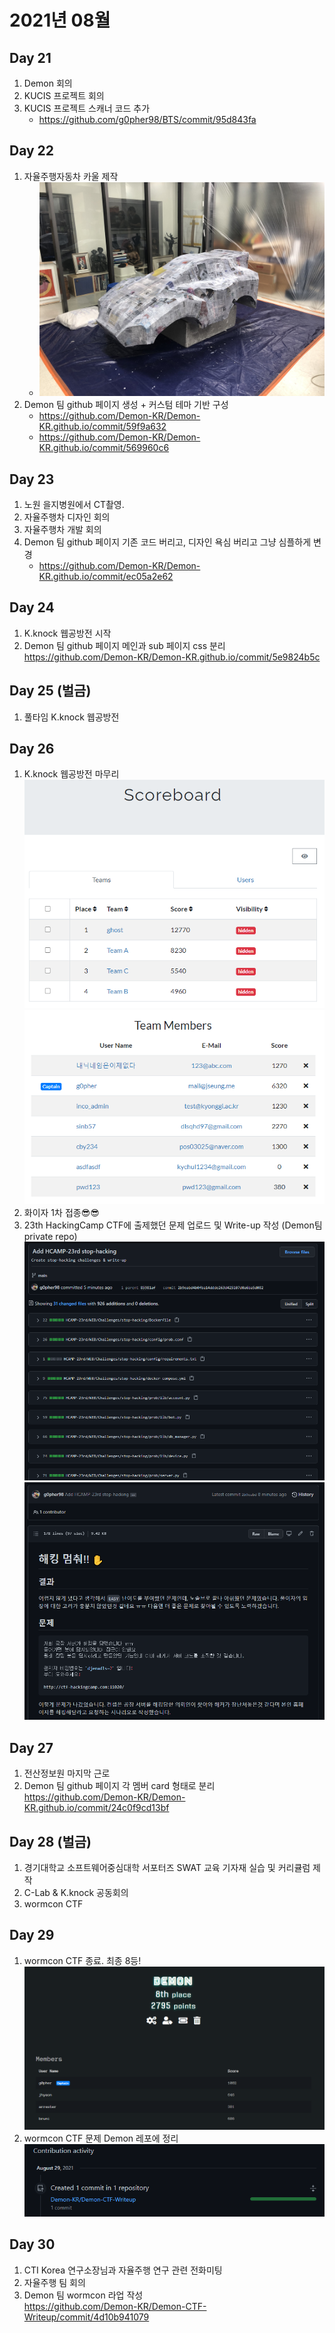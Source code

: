 # 2021년 08월

## Day 21
1. Demon 회의
2. KUCIS 프로젝트 회의
3. KUCIS 프로젝트 스캐너 코드 추가   
    - https://github.com/g0pher98/BTS/commit/95d843fa


## Day 22
1. 자율주행자동차 카울 제작  
    - ![img](./resource/20210822.jpg)
2. Demon 팀 github 페이지 생성 + 커스텀 테마 기반 구성  
    - https://github.com/Demon-KR/Demon-KR.github.io/commit/59f9a632
    - https://github.com/Demon-KR/Demon-KR.github.io/commit/569960c6


## Day 23
1. 노원 을지병원에서 CT촬영.
2. 자율주행차 디자인 회의
3. 자율주행차 개발 회의
4. Demon 팀 github 페이지 기존 코드 버리고, 디자인 욕심 버리고 그냥 심플하게 변경
    - https://github.com/Demon-KR/Demon-KR.github.io/commit/ec05a2e62


## Day 24
1. K.knock 웹공방전 시작
2. Demon 팀 github 페이지 메인과 sub 페이지 css 분리
    https://github.com/Demon-KR/Demon-KR.github.io/commit/5e9824b5c

## Day 25 (벌금)
1. 풀타임 K.knock 웹공방전

## Day 26
1. K.knock 웹공방전 마무리
    ![kknock1](./resource/kknock-web-attack_defense-1.png)
    ![kknock2](./resource/kknock-web-attack_defense-2.png)
2. 화이자 1차 접종😎😎
3. 23th HackingCamp CTF에 출제했던 문제 업로드 및 Write-up 작성
    (Demon팀 private repo)
    ![demon](./resource/stophacking.png)
    ![demon2](./resource/stophacking-2.png)

## Day 27
1. 전산정보원 마지막 근로
2. Demon 팀 github 페이지 각 멤버 card 형태로 분리
    https://github.com/Demon-KR/Demon-KR.github.io/commit/24c0f9cd13bf

## Day 28 (벌금)
1. 경기대학교 소프트웨어중심대학 서포터즈 SWAT 교육 기자재 실습 및 커리큘럼 제작
2. C-Lab & K.knock 공동회의
3. wormcon CTF

## Day 29
1. wormcon CTF 종료. 최종 8등!
    ![wormcon](./resource/wormcon.PNG)
2. wormcon CTF 문제 Demon 레포에 정리
    ![demon](./resource/wormcon2.PNG)

## Day 30
1. CTI Korea 연구소장님과 자율주행 연구 관련 전화미팅
2. 자율주행 팀 회의
3. Demon 팀 wormcon 라업 작성  
  https://github.com/Demon-KR/Demon-CTF-Writeup/commit/4d10b941079